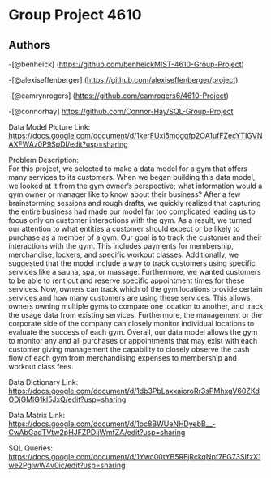 
# Group Project 4610




## Authors

-[@benheick] (https://github.com/benheickMIST-4610-Group-Project)


-[@alexiseffenberger] (https://github.com/alexiseffenberger/project)


-[@camrynrogers] (https://github.com/camrogers6/4610-Project)


-[@connorhay] https://github.com/Connor-Hay/SQL-Group-Project



Data Model Picture Link: https://docs.google.com/document/d/1kerFUxi5mogqfp2OA1ufFZecYTIGVNAXFWAz0P9SpDI/edit?usp=sharing 

Problem Description:    
For this project, we selected to make a data model for a gym that offers many services to its customers. When we began building this data model, we looked at it from the gym owner’s perspective; what information would a gym owner or manager like to know about their business? After a few brainstorming sessions and rough drafts, we quickly realized that capturing the entire business had made our model far too complicated leading us to focus only on customer interactions with the gym. As a result, we turned our attention to what entities a customer should expect or be likely to purchase as a member of a gym. Our goal is to track the customer and their interactions with the gym. This includes payments for membership, merchandise, lockers, and specific workout classes. Additionally, we suggested that the model include a way to track customers using specific services like a sauna, spa, or massage. Furthermore, we wanted customers to be able to rent out and reserve specific appointment times for these services. Now, owners can track which of the gym locations provide certain services and how many customers are using these services. This allows owners owning multiple gyms to compare one location to another, and track the usage data from existing services. Furthermore, the management or the corporate side of the company can closely monitor individual locations to evaluate the success of each gym. Overall, our data model allows the gym to monitor any and all purchases or appointments that may exist with each customer giving management the capability to closely observe the cash flow of each gym from merchandising expenses to membership and workout class fees.

Data Dictionary Link:
https://docs.google.com/document/d/1db3PbLaxxaioroRr3sPMhxgV60ZKdODjGMlG1kl5JxQ/edit?usp=sharing

Data Matrix Link:
https://docs.google.com/document/d/1oc8BWUeNHDyebB__-CwAbGadTVtw2pHJFZPDijWmfZA/edit?usp=sharing

SQL Queries:
https://docs.google.com/document/d/1Ywc00tYB5RFjRckqNpf7EG73SIfzX1we2PglwW4v0ic/edit?usp=sharing 

